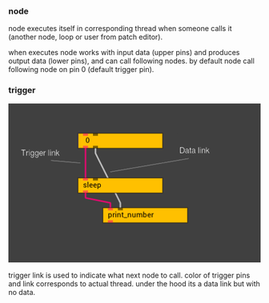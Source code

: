 ### node
node executes itself in corresponding thread when someone calls it (another node, loop or user from patch editor).

when executes node works with input data (upper pins) and produces output data (lower pins), and can call following nodes. by default node call following node on pin 0 (default trigger pin).

### trigger
![](Link%20types.png)

trigger link is used to indicate what next node to call. color of trigger pins and link corresponds to actual thread. under the hood its a data link but with no data.
